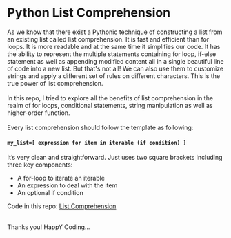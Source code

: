 
# Python List Comprehension
As we know that there exist a Pythonic technique of constructing a list from an existing list called list comprehension. It is fast and efficient than for loops. It is more readable and at the same time it simplifies our code. It has the ability to represent the multiple statements containing for loop, if-else statement as well as appending modified content all in a single beautiful line of code into a new list. But that's not all! We can also use them to customize strings and apply a different set of rules on different characters. This is the true power of list comprehension. 
<br><br>
In this repo, I tried to explore all the benefits of list comprehension in the realm of for loops, conditional statements, string manipulation as well as higher-order function.
<br><br>
Every list comprehension should follow the template as following:
<h4><code>my_list=[ expression for item in iterable (if condition) ]</code></h4>
It’s very clean and straightforward. Just uses two square brackets including three key components:
<br>
<ul>
<li>A for-loop to iterate an iterable</li>
<li>An expression to deal with the item</li>
<li>An optional if condition</li>
</ul>
Code in this repo: <a href="https://github.com/yashuv/Python-List-Comprehension/blob/main/list_comprehension.py">List Comprehension</a>
<br><br>
<p>Thanks you! HappY Coding...<p>
